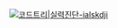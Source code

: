 [![코드트리|실력진단-ialskdji](https://banner.codetree.ai/v1/banner/ialskdji)](https://www.codetree.ai/profiles/ialskdji)

